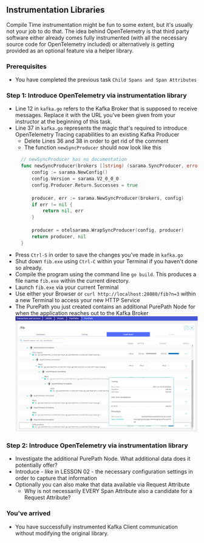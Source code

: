 ## Instrumentation Libraries
Compile Time instrumentation might be fun to some extent, but it's usually not your job to do that.
The idea behind OpenTelemetry is that third party software either already comes fully instrumented (with all the necessary source code for OpenTelemetry included) or alternatively is getting provided as an optional feature via a helper library.

### Prerequisites
- You have completed the previous task `Child Spans and Span Attributes`

### Step 1: Introduce OpenTelemetry via instrumentation library
- Line 12 in `kafka.go` refers to the Kafka Broker that is supposed to receive messages. Replace it with the URL you've been given from your instructor at the beginning of this task.
- Line 37 in `kafka.go` represents the magic that's required to introduce OpenTelemetry Tracing capabilities to an existing Kafka Producer
  - Delete Lines 36 and 38 in order to get rid of the comment
  - The function `newSyncProducer` should now look like this
  ```go
    // newSyncProducer has no documentation
    func newSyncProducer(brokers []string) (sarama.SyncProducer, error) {
        config := sarama.NewConfig()
        config.Version = sarama.V2_0_0_0
        config.Producer.Return.Successes = true

        producer, err := sarama.NewSyncProducer(brokers, config)
        if err != nil {
            return nil, err
        }

        producer = otelsarama.WrapSyncProducer(config, producer)
        return producer, nil
    }  
  ```
- Press `Ctrl-S` in order to save the changes you've made in `kafka.go`
- Shut down `fib.exe` using `Ctrl-C` within your Terminal if you haven't done so already.
- Compile the program using the command line `go build`. This produces a file name `fib.exe` within the current directory.
- Launch `fib.exe` via your current Terminal
- Use either your Browser or `curl http://localhost:28080/fib?n=3` within a new Terminal to access your new HTTP Service
- The PurePath you just created contains an additional PurePath Node for when the application reaches out to the Kafka Broker
  ![OTelPurepathKafka](../../../assets/images/OTelPurepathKafka.png)

### Step 2: Introduce OpenTelemetry via instrumentation library
- Investigate the additional PurePath Node. What additional data does it potentially offer?
- Introduce - like in LESSON 02 - the necessary configuration settings in order to capture that information
- Optionally you can also make that data available via Request Attribute
  - Why is not necessarily EVERY Span Attribute also a candidate for a Request Attribute?

### You've arrived
- You have successfully instrumented Kafka Client communication without modifying the original library.
